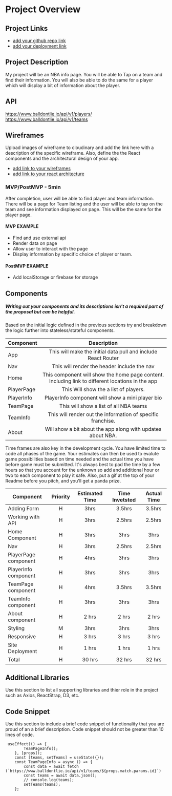 # Project Overview

## Project Links

- [add your github repo link]()
- [add your deployment link](https://5efe151084f6a0a29877d4da--confident-newton-7e8dbe.netlify.app/)

## Project Description

My project will be an NBA info page. You will be able to Tap on a team and find their information.
You will also be able to do the same for a player which will display a bit of information about the player.

## API

https://www.balldontlie.io/api/v1/players/
https://www.balldontlie.io/api/v1/teams








## Wireframes

Upload images of wireframe to cloudinary and add the link here with a description of the specific wireframe. Also, define the the React components and the architectural design of your app.

- [add link to your wireframes](https://www.figma.com/file/z9tyc9XTJXGGIBbI787nte/Untitled?node-id=40%3A12)
- [add link to your react architecture](https://www.figma.com/file/q3dfFMsRx5wq8gVjxL2kD1/Untitled?node-id=4%3A2)


### MVP/PostMVP - 5min

After completion, user will be able to find player and team information. There will be a page for Team listing and the user will be able to tap on the team and see information displayed on page. This will be the same for the player page.  

#### MVP EXAMPLE
- Find and use external api 
- Render data on page 
- Allow user to interact with the page
- Display information by specific choice of player or team.

#### PostMVP EXAMPLE

- Add localStorage or firebase for storage

## Components
##### Writing out your components and its descriptions isn't a required part of the proposal but can be helpful.

Based on the initial logic defined in the previous sections try and breakdown the logic further into stateless/stateful components. 

| Component | Description | 
| --- | :---: |  
| App | This will make the initial data pull and include React Router| 
| Nav | This will render the header include the nav | 
| Home | This component will show the home page content. Including link to different locations in the app |
| PlayerPage | This Will show the a list of players. | 
| PlayerInfo | PlayerInfo component will show a mini player bio |
| TeamPage | This will show a list of all NBA teams | 
| TeamInfo | This will render out the information of specific franchise. |
| About | Will show a bit about the app along with updates about NBA. | 






Time frames are also key in the development cycle.  You have limited time to code all phases of the game.  Your estimates can then be used to evalute game possibilities based on time needed and the actual time you have before game must be submitted. It's always best to pad the time by a few hours so that you account for the unknown so add and additional hour or two to each component to play it safe. Also, put a gif at the top of your Readme before you pitch, and you'll get a panda prize.

| Component | Priority | Estimated Time | Time Invetsted | Actual Time |
| --- | :---: |  :---: | :---: | :---: |
| Adding Form | H | 3hrs| 3.5hrs | 3.5hrs |
| Working with API | H | 3hrs| 2.5hrs | 2.5hrs |
| Home Component | H | 3hrs| 3hrs | 3hrs |
| Nav | H | 3hrs| 2.5hrs | 2.5hrs |
| PlayerPage component | H | 4hrs| 3hrs | 3hrs |
| PlayerInfo component | H | 3hrs| 3hrs | 3hrs |
| TeamPage component | H | 4hrs| 3.5hrs | 3.5hrs |
| TeamInfo component | H | 3hrs| 3hrs | 3hrs |
| About component | H | 2 hrs| 2 hrs | 2 hrs |
| Styling | M | 3hrs| 3hrs | 3hrs |
| Responsive | H | 3 hrs| 3 hrs | 3 hrs |
| Site Deployment | H | 1 hrs| 1 hrs | 1 hrs |
| Total | H | 30 hrs| 32 hrs | 32 hrs |

## Additional Libraries
 Use this section to list all supporting libraries and thier role in the project such as Axios, ReactStrap, D3, etc. 

## Code Snippet

Use this section to include a brief code snippet of functionality that you are proud of an a brief description.  Code snippet should not be greater than 10 lines of code. 

```
 useEffect(() => {
        TeamPageInfo();
    }, [props]);
    const [teams, setTeams] = useState({});
    const TeamPageInfo = async () => {
        const data = await fetch (`https://www.balldontlie.io/api/v1/teams/${props.match.params.id}`)
        const teams = await data.json();
        // console.log(teams);
        setTeams(teams);
    };
```
